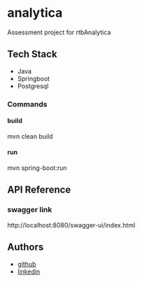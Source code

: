 # analytica
Assessment project for rtbAnalytica

## Tech Stack
- Java 
- Springboot
- Postgresql

### Commands
#### build 
mvn clean build

#### run 
mvn spring-boot:run
## API Reference

### swagger link

http://localhost:8080/swagger-ui/index.html


## Authors

- [github](https://github.com/Rakeshbakolia)
- [linkedin](https://www.linkedin.com/in/rakesh-bakolia-8b9842144/)

